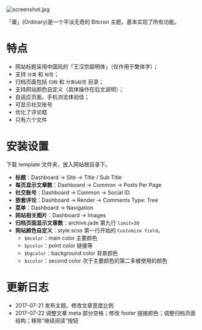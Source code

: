 ![screenshot.jpg](https://raw.githubusercontent.com/shuibaco/bitcron-theme-ordinary/master/screenshot.jpg)

「庸」(Ordinary)是一个平淡无奇的 Bitcron 主题，基本实现了所有功能。

# 特点

- 网站标题采用中国风的「王汉宗超明体」（仅作用于繁体字）；
- 支持 `分类` 和 `标签`；
- 归档页面包括 `归档` 和 `分类&标签` 目录；
- 支持网站颜色自定义（具体操作在后文说明）；
- 自适应页面，手机浏览体验佳；
- 可显示社交账号
- 优化了评论框
- 只有六个文件

# 安装设置

下载 template 文件夹，放入网站根目录下。

- **标题**：Dashboard → Site → Title / Sub Title
- **每页显示文章数**：Dashboard → Common → Posts Per Page
- **社交账号**：Dashboard → Common → Social ID
- **嵌套评论**：Dashboard → Render → Comments Type: Tree
- **菜单**：Dashboard → Navigation
- **网站相关图片**：Dashboard → Images
- **归档页面显示文章数**：archive.jade 第九行 `limit=30`
- **网站颜色自定义**：style.scss 第一行开始的 `Customize field`。
    + `$mcolor`：main color 主要颜色
    + `$pcolor`：point color 链接等
    + `$bgcolor`：background color 背景颜色
    + `$scolor`：second color 次于主要颜色的第二多被使用的颜色

# 更新日志

- 2017-07-21 发布主题。修改文章宽度比例
- 2017-07-22 调整文章 meta 部分空格；修改 footer 链接颜色；调整归档页面结构；移除“继续阅读”按钮
